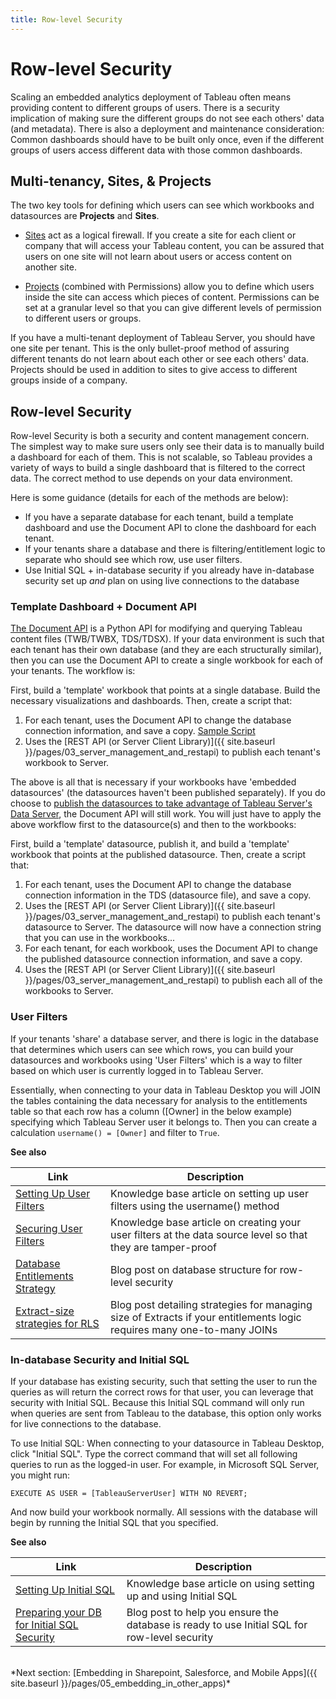 ```yaml
---
title: Row-level Security
---
```


# Row-level Security

Scaling an embedded analytics deployment of Tableau often means providing content to different groups of users. There is a security implication of making sure the different groups do not see each others' data (and metadata). There is also a deployment and maintenance consideration: Common dashboards should have to be built only once, even if the different groups of users access different data with those common dashboards.

## Multi-tenancy, Sites, & Projects

The two key tools for defining which users can see which workbooks and datasources are **Projects** and **Sites**.

* [Sites](https://onlinehelp.tableau.com/current/server/en-us/sites_intro.htm) act as a logical firewall. If you create a site for each client or company that will access your Tableau content, you can be assured that users on one site will not learn about users or access content on another site.

* [Projects](https://onlinehelp.tableau.com/current/server/en-us/projects.htm) (combined with Permissions) allow you to define which users inside the site can access which pieces of content. Permissions can be set at a granular level so that you can give different levels of permission to different users or groups.

If you have a multi-tenant deployment of Tableau Server, you should have one site per tenant. This is the only bullet-proof method of assuring different tenants do not learn about each other or see each others' data. Projects should be used in addition to sites to give access to different groups inside of a company.

## Row-level Security

Row-level Security is both a security and content management concern. The simplest way to make sure users only see their data is to manually build a dashboard for each of them. This is not scalable, so Tableau provides a variety of ways to build a single dashboard that is filtered to the correct data. The correct method to use depends on your data environment.

Here is some guidance (details for each of the methods are below):

* If you have a separate database for each tenant, build a template dashboard and use the Document API to clone the dashboard for each tenant.
* If your tenants share a database and there is filtering/entitlement logic to separate who should see which row, use user filters.
* Use Initial SQL + in-database security if you already have in-database security set up *and* plan on using live connections to the database

###  Template Dashboard + Document API

[The Document API](https://github.com/tableau/document-api-python) is a Python API for modifying and querying Tableau content files (TWB/TWBX, TDS/TDSX). If your data environment is such that each tenant has their own database (and they are each structurally similar), then you can use the Document API to create a single workbook for each of your tenants. The workflow is:

First, build a 'template' workbook that points at a single database. Build the necessary visualizations and dashboards.
Then, create a script that:

1. For each tenant, uses the Document API to change the database connection information, and save a copy. [Sample Script](https://github.com/tableau/document-api-python/blob/master/samples/replicate-workbook/replicate_workbook.py)
1. Uses the [REST API (or Server Client Library)]({{ site.baseurl }}/pages/03_server_management_and_restapi)  to publish each tenant's workbook to Server.

The above is all that is necessary if your workbooks have 'embedded datasources' (the datasources haven't been published separately). If you do choose to [publish the datasources to take advantage of Tableau Server's Data Server](https://onlinehelp.tableau.com/current/pro/desktop/en-us/publish_datasources.html), the Document API will still work. You will just have to apply the above workflow first to the datasource(s) and then to the workbooks:

First, build a 'template' datasource, publish it, and build a 'template' workbook that points at the published datasource.
Then, create a script that:

1. For each tenant, uses the Document API to change the database connection information in the TDS (datasource file), and save a copy.
1. Uses the [REST API (or Server Client Library)]({{ site.baseurl }}/pages/03_server_management_and_restapi) to publish each tenant's datasource to Server. The datasource will now have a connection string that you can use in the workbooks...
1. For each tenant, for each workbook, uses the Document API to change the published datasource connection information, and save a copy.
1. Uses the [REST API (or Server Client Library)]({{ site.baseurl }}/pages/03_server_management_and_restapi) to publish each all of the workbooks to Server.

### User Filters

If your tenants 'share' a database server, and there is logic in the database that determines which users can see which rows, you can build your datasources and workbooks using 'User Filters' which is a way to filter based on which user is currently logged in to Tableau Server.

Essentially, when connecting to your data in Tableau Desktop you will JOIN the tables containing the data necessary for analysis to the entitlements table so that each row has a column ([Owner] in the below example) specifying which Tableau Server user it belongs to. Then you can create a calculation `username() = [Owner]` and filter to `True`.

**See also**

Link | Description
---- | -----------
[Setting Up User Filters](https://onlinehelp.tableau.com/current/pro/desktop/en-us/publish_userfilters_create.html#dynamic) | Knowledge base article on setting up user filters using the username() method
[Securing User Filters](https://onlinehelp.tableau.com/current/pro/desktop/en-us/publish_userfilters_create.html#publish-user-filters) | Knowledge base article on creating your user filters at the data source level so that they are tamper-proof
[Database Entitlements Strategy](https://tableauandbehold.com/2016/03/07/how-to-set-up-your-database-for-row-level-security-in-tableau/) | Blog post on database structure for row-level security
[Extract-size strategies for RLS](https://tableauandbehold.com/2016/08/08/defusing-row-level-security-in-tableau-data-extracts-before-they-blow-up-part-1/) | Blog post detailing strategies for managing size of Extracts if your entitlements logic requires many one-to-many JOINs

### In-database Security and Initial SQL

If your database has existing security, such that setting the user to run the queries as will return the correct rows for that user, you can leverage that security with Initial SQL. Because this Initial SQL command will only run when queries are sent from Tableau to the database, this option only works for live connections to the database.

To use Initial SQL: When connecting to your datasource in Tableau Desktop, click "Initial SQL". Type the correct command that will set all following queries to run as the logged-in user. For example, in Microsoft SQL Server, you might run:

```
EXECUTE AS USER = [TableauServerUser] WITH NO REVERT;
```

And now build your workbook normally. All sessions with the database will begin by running the Initial SQL that you specified.

**See also**

Link | Description
---- | -----------
[Setting Up Initial SQL](https://onlinehelp.tableau.com/current/pro/desktop/en-us/connect_basic_initialsql.html) | Knowledge base article on using setting up and using Initial SQL
[Preparing your DB for Initial SQL Security](https://tableauandbehold.com/2016/03/09/using-initial-sql-for/) | Blog post to help you ensure the database is ready to use Initial SQL for row-level security


<br />
*Next section: [Embedding in Sharepoint, Salesforce, and Mobile Apps]({{ site.baseurl }}/pages/05_embedding_in_other_apps)*
